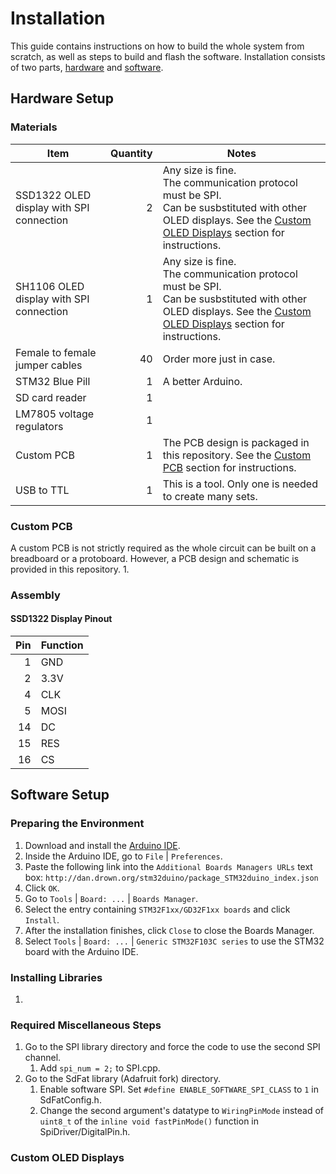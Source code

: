 # Installation
This guide contains instructions on how to build the whole system from scratch, as well as steps to build and flash the software. Installation consists of two parts, [hardware](#Hardware-Setup) and [software](#Software-Setup).

## Hardware Setup
### Materials
Item | Quantity | Notes
--- | ---:| ---
SSD1322 OLED display with SPI connection | 2 | Any size is fine.<br>The communication protocol must be SPI.<br>Can be susbstituted with other OLED displays. See the [Custom OLED Displays](#Custom-OLED-Displays) section for instructions.
SH1106 OLED display with SPI connection | 1 | Any size is fine.<br>The communication protocol must be SPI.<br>Can be susbstituted with other OLED displays. See the [Custom OLED Displays](#Custom-OLED-Displays) section for instructions.
Female to female jumper cables | 40 | Order more just in case.
STM32 Blue Pill | 1 | A better Arduino.
SD card reader | 1 |
LM7805 voltage regulators | 1 |
Custom PCB | 1 | The PCB design is packaged in this repository. See the [Custom PCB](#Custom-PCB) section for instructions.
USB to TTL | 1 | This is a tool. Only one is needed to create many sets.

### Custom PCB
A custom PCB is not strictly required as the whole circuit can be built on a breadboard or a protoboard. However, a PCB design and schematic is provided in this repository.
1.

### Assembly
#### SSD1322 Display Pinout
Pin | Function
---:| ---
1 | GND
2 | 3.3V
4 | CLK
5 | MOSI
14 | DC
15 | RES
16 | CS

## Software Setup
### Preparing the Environment
1. Download and install the [Arduino IDE](https://www.arduino.cc/en/Main/Software).
1. Inside the Arduino IDE, go to `File` | `Preferences`.
1. Paste the following link into the `Additional Boards Managers URLs` text box: `http://dan.drown.org/stm32duino/package_STM32duino_index.json`
1. Click `OK`.
1. Go to `Tools` | `Board: ...` | `Boards Manager`.
1. Select the entry containing `STM32F1xx/GD32F1xx boards` and click `Install`.
1. After the installation finishes, click `Close` to close the Boards Manager.
1. Select `Tools` | `Board: ...` | `Generic STM32F103C series` to use the STM32 board with the Arduino IDE.

### Installing Libraries
1.

### Required Miscellaneous Steps
1. Go to the SPI library directory and force the code to use the second SPI channel.
   1. Add `spi_num = 2;` to SPI.cpp.
1. Go to the SdFat library (Adafruit fork) directory.
   1. Enable software SPI. Set `#define ENABLE_SOFTWARE_SPI_CLASS` to `1` in SdFatConfig.h.
   1. Change the second argument's datatype to `WiringPinMode` instead of `uint8_t` of the `inline void fastPinMode()` function in SpiDriver/DigitalPin.h.

### Custom OLED Displays
